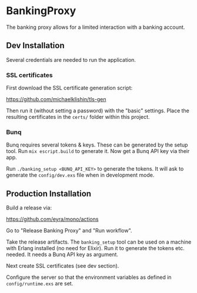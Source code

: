 # BankingProxy

The banking proxy allows for a limited interaction with a
banking account.

## Dev Installation

Several credentials are needed to run the application.

### SSL certificates

First download the SSL certificate generation script:

https://github.com/michaelklishin/tls-gen

Then run it (without setting a password) with the "basic"
settings. Place the resulting certificates in the `certs/`
folder within this project.

### Bunq

Bunq requires several tokens & keys. These can be generated by
the setup tool. Run `mix escript.build` to generate it. Now get a Bunq API key via their app.

Run `./banking_setup <BUNQ_API_KEY>` to generate the tokens. It
will ask to generate the `config/dev.exs` file when in
development mode.

## Production Installation

Build a release via:

https://github.com/eyra/mono/actions

Go to "Release Banking Proxy" and "Run workflow".

Take the release artifacts. The `banking_setup` tool can be used
on a machine with Erlang installed (no need for Elixir). Run it
to generate the tokens etc. needed. It needs a Bunq API key as
argument.

Next create SSL certificates (see dev section).

Configure the server so that the environment variables as defined in `config/runtime.exs` are set.
